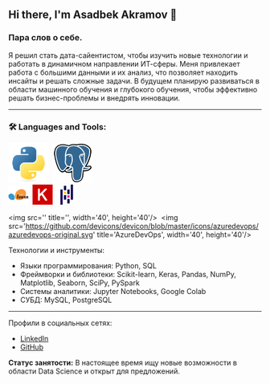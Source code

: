 ## Hi there, I'm Asadbek Akramov 👋

### Пара слов о себе.
Я решил стать дата-сайентистом, чтобы изучить новые технологии и работать в динамичном направлении ИТ-сферы. Меня привлекает работа с большими данными и их анализ, что позволяет находить инсайты и решать сложные задачи. В будущем планирую развиваться в области машинного обучения и глубокого обучения, чтобы эффективно решать бизнес-проблемы и внедрять инновации.

---

### 🛠️ Languages and Tools:
<div>
  <img src='https://github.com/devicons/devicon/blob/master/icons/python/python-original.svg' title='Python', width='80', height='80'/>&nbsp;
  <img src='https://github.com/devicons/devicon/blob/master/icons/postgresql/postgresql-original.svg' title='PostgreSQL', width='80', height='80'/>&nbsp;
</div>
<dib>
  <img src='https://github.com/devicons/devicon/blob/master/icons/scikitlearn/scikitlearn-original.svg' title='Scikit-learn', width='40', height='40'/>&nbsp;
  <img src='https://github.com/devicons/devicon/blob/master/icons/keras/keras-original.svg' title='Keras', width='40', height='40'/>&nbsp;
  <img src='https://github.com/devicons/devicon/blob/master/icons/pandas/pandas-original.svg' title='Pandas', width='40', height='40'/>&nbsp;
  
  <img src='' title='', width='40', height='40'/>&nbsp;
  <img src='https://github.com/devicons/devicon/blob/master/icons/azuredevops/azuredevops-original.svg' title='AzureDevOps', width='40', height='40'/>&nbsp;
</div>



Технологии и инструменты:

- Языки программирования: Python, SQL
- Фреймворки и библиотеки: Scikit-learn, Keras, Pandas, NumPy, Matplotlib, Seaborn, SciPy, PySpark
- Системы аналитики: Jupyter Notebooks, Google Colab
- СУБД: MySQL, PostgreSQL

---

Профили в социальных сетях:

- [LinkedIn](https://www.linkedin.com/in/asadbek-akramov-profile/)
- [GitHub](https://github.com/Asadbek19/)

**Статус занятости:** В настоящее время ищу новые возможности в области Data Science и открыт для предложений.

<!--
**Asadbek19/Asadbek19** is a ✨ _special_ ✨ repository because its `README.md` (this file) appears on your GitHub profile.

Here are some ideas to get you started:

- 🔭 I’m currently working on ...
- 🌱 I’m currently learning ...
- 👯 I’m looking to collaborate on ...
- 🤔 I’m looking for help with ...
- 💬 Ask me about ...
- 📫 How to reach me: ...
- 😄 Pronouns: ...
- ⚡ Fun fact: ...
-->
